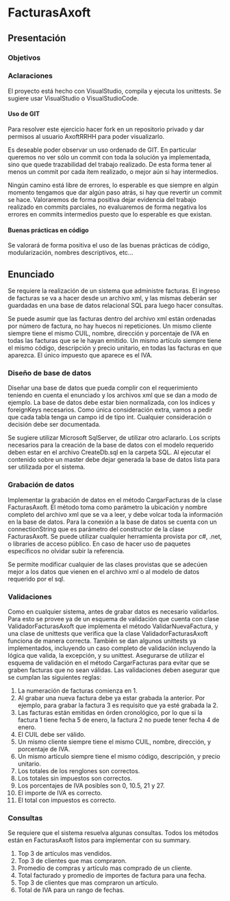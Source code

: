 # FacturasAxoft

## Presentación

### Objetivos

### Aclaraciones
  El proyecto está hecho con VisualStudio, compila y ejecuta los unittests. Se sugiere usar VisualStudio o VisualStudioCode.

#### Uso de GIT
  Para resolver este ejercicio hacer fork en un repositorio privado y dar permisos al usuario AxoftRRHH para poder visualizarlo.
  
  Es deseable poder observar un uso ordenado de GIT. En particular queremos no ver sólo un commit con toda la solución ya implementada, sino que quede trazabilidad del trabajo realizado. De esta forma tener al menos un commit por cada ítem realizado, o mejor aún si hay intermedios.

  Ningún camino está libre de errores, lo esperable es que siempre en algún momento tengamos que dar algún paso atrás, si hay que revertir un commit se hace. Valoraremos de forma positiva dejar evidencia del trabajo realizado en commits parciales, no evaluaremos de forma negativa los errores en commits intermedios puesto que lo esperable es que existan.

#### Buenas prácticas en código
  Se valorará de forma positiva el uso de las buenas prácticas de código, modularización, nombres descriptivos, etc...

## Enunciado
  Se requiere la realización de un sistema que administre facturas.
  El ingreso de facturas se va a hacer desde un archivo xml, y las mismas deberán ser guardadas en una base de datos relacional SQL para luego hacer consultas.

  Se puede asumir que las facturas dentro del archivo xml están ordenadas por número de factura, no hay huecos ni repeticiones.
  Un mismo cliente siempre tiene el mismo CUIL, nombre, dirección y porcentaje de IVA en todas las facturas que se le hayan emitido.
  Un mismo artículo siempre tiene el mismo código, descripción y precio unitario, en todas las facturas en que aparezca.
  El único impuesto que aparece es el IVA.

### Diseño de base de datos
  Diseñar una base de datos que pueda complir con el requerimiento teniendo en cuenta el enunciado y los archivos xml que se dan a modo de ejemplo.
  La base de datos debe estar bien normalizada, con los índices y foreignKeys necesarios.
  Como única consideración extra, vamos a pedir que cada tabla tenga un campo id de tipo int.
  Cualquier consideración o decisión debe ser documentada.
  
  Se sugiere utilizar Microsoft SqlServer, de utilizar otro aclararlo.
  Los scripts necesarios para la creación de la base de datos con el modelo requerido deben estar en el archivo CreateDb.sql en la carpeta SQL. Al ejecutar el contenido sobre un master debe dejar generada la base de datos lista para ser utilizada por el sistema.
  
### Grabación de datos
  Implementar la grabación de datos en el método CargarFacturas de la clase FacturasAxoft.
  El método toma como parámetro la ubicación y nombre completo del archivo xml que se va a leer, y debe volcar toda la información en la base de datos.
  Para la conexión a la base de datos se cuenta con un connectionString que es parámetro del constructor de la clase FacturasAxoft.
  Se puede utilizar cualquier herramienta provista por c#, .net, o libraries de acceso público. En caso de hacer uso de paquetes específicos no olvidar subir la referencia.

   Se permite modificar cualquier de las clases provistas que se adecúen mejor a los datos que vienen en el archivo xml o al modelo de datos requerido por el sql.

### Validaciones
  Como en cualquier sistema, antes de grabar datos es necesario validarlos.
  Para esto se provee ya de un esquema de validación que cuenta con clase ValidadorFacturasAxoft que implementa el método ValidarNuevaFactura, y una clase de unittests que verifica que la clase ValidadorFacturasAxoft funciona de manera correcta. También se dan algunos unittests ya implementados, incluyendo un caso completo de validación incluyendo la lógica que valida, la excepción, y su unittest.
  Asegurarse de utilizar el esquema de validación en el método CargarFacturas para evitar que se graben facturas que no sean válidas.
  Las validaciones deben asegurar que se cumplan las siguientes reglas:
  1. La numeración de facturas comienza en 1.
  2. Al grabar una nueva factura debe ya estar grabada la anterior. Por ejemplo, para grabar la factura 3 es requisito que ya esté grabada la 2.
  3. Las facturas están emitidas en órden cronológico, por lo que si la factura 1 tiene fecha 5 de enero, la factura 2 no puede tener fecha 4 de enero.
  4. El CUIL debe ser válido.
  5. Un mismo cliente siempre tiene el mismo CUIL, nombre, dirección, y porcentaje de IVA.
  6. Un mismo artículo siempre tiene el mismo código, descripción, y precio unitario.
  7. Los totales de los renglones son correctos.
  8. Los totales sin impuestos son correctos.
  9. Los porcentajes de IVA posibles son 0, 10.5, 21 y 27.
  10. El importe de IVA es correcto.
  11. El total con impuestos es correcto.

### Consultas
  Se requiere que el sistema resuelva algunas consultas. Todos los métodos están en FacturasAxoft listos para implementar con su summary.
  1. Top 3 de artículos mas vendidos.
  2. Top 3 de clientes que mas compraron.
  3. Promedio de compras y artículo mas comprado de un cliente.
  4. Total facturado y promedio de importes de factura para una fecha.
  5. Top 3 de clientes que mas compraron un artículo.
  6. Total de IVA para un rango de fechas.
  

